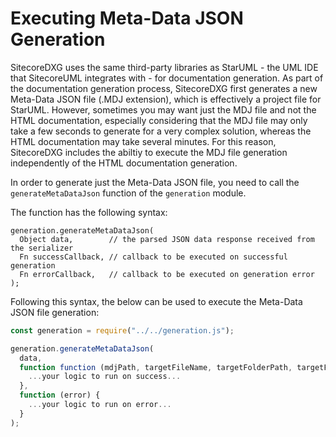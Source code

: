 # Executing Meta-Data JSON Generation

SitecoreDXG uses the same third-party libraries as StarUML - the UML IDE that SitecoreUML integrates with - for documentation generation. As part of the documentation generation process, SitecoreDXG first generates a new Meta-Data JSON file \(.MDJ extension\), which is effectively a project file for StarUML. However, sometimes you may want just the MDJ file and not the HTML documentation, especially considering that the MDJ file may only take a few seconds to generate for a very complex solution, whereas the HTML documentation may take several minutes. For this reason, SitecoreDXG includes the abiltiy to execute the MDJ file generation independently of the HTML documentation generation.

In order to generate just the Meta-Data JSON file, you need to call the `generateMetaDataJson` function of the `generation` module.

The function has the following syntax:

```
generation.generateMetaDataJson(
  Object data,        // the parsed JSON data response received from the serializer
  Fn successCallback, // callback to be executed on successful generation
  Fn errorCallback,   // callback to be executed on generation error
);
```

Following this syntax, the below can be used to execute the Meta-Data JSON file generation:

```js
const generation = require("../../generation.js");

generation.generateMetaDataJson(
  data,
  function function (mdjPath, targetFileName, targetFolderPath, targetFilePath) {
    ...your logic to run on success...
  },
  function (error) {
    ...your logic to run on error...
  }
);
```



